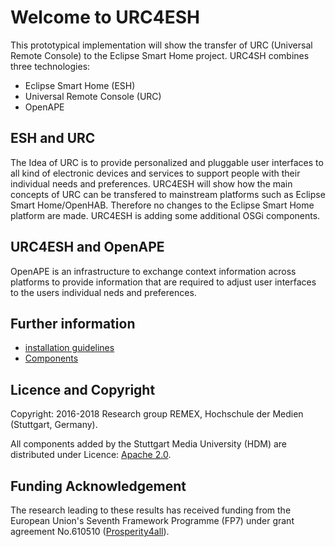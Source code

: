 ﻿# Welcome to URC4ESH

This prototypical implementation will show the transfer of URC (Universal Remote Console) to the Eclipse Smart Home project. URC4SH combines three technologies:
* Eclipse Smart Home (ESH)
* Universal Remote Console (URC)
 * OpenAPE

## ESH and URC
The Idea of URC is to provide personalized and pluggable user interfaces to all kind of electronic devices and services to support people with their individual needs and preferences.
URC4ESH will show how the main concepts of URC can be transfered to mainstream platforms such as Eclipse Smart Home/OpenHAB. Therefore no changes to the Eclipse Smart Home platform are made. URC4ESH is adding some additional OSGi components.

## URC4ESH and OpenAPE
OpenAPE is an infrastructure to exchange context information across platforms to provide information that are required to adjust user interfaces to the users individual neds and preferences. 

## Further information
* [installation guidelines](wiki/Installation-guideline)
* [Components](wiki/components)

## Licence and Copyright 

Copyright: 2016-2018 Research group REMEX, Hochschule der Medien (Stuttgart, Germany).

All components added by the Stuttgart Media University (HDM) are distributed under
Licence: [Apache 2.0](https://github.com/REMEXLabs/OpenAPE/blob/master/openAPE/license.txt).

## Funding Acknowledgement
The research leading to these results has received funding from the European
Union's Seventh Framework Programme (FP7) under grant agreement No.610510
([Prosperity4all](http://www.prosperity4all.eu/)).  
